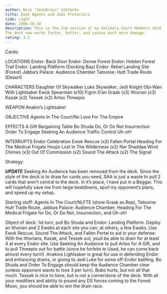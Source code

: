 ```yaml
---
author: Nick "JediBrain" Stefanko
title: Ewok Agents and Jedi Protectors
side: Light
date: 2000-10-30
description: This is the 2nd version of my Unlikely Court Members deck, retitled and better equipped.
The deck now works faster, better, and causes much more damage.
rating: 3.5
---
```

Cards: 

LOCATIONS
Endor: Back Door
Endor: Dense Forest
Endor: Hidden Forest Trail
Endor: Landing Platform (Docking Bay)
Endor: Rebel Landing Site (Forest)
Jabba’s Palace: Audience Chamber
Tatooine: Hutt Trade Route (Desert)

CHARACTERS
Daughter Of Skywalker
Luke Skywalker, Jedi Knight
Obi-Wan With Lightsaber
Ewok Spearman (x10)
Figrin D’an
Graak (x3)
Ithorian (x3)
Kazak (x2)
Tessek (x2)
Artoo
Threepio

WEAPON
Anakin’s Lightsaber

OBJECTIVE
Agents In The Court/No Love For The Empire

EFFECTS
A Gift
Bargaining Table
Bo Shuda
Do, Or Do Not
Insurrection
Order To Engage
Seeking An Audience
Traffic Control
Uh-oh!

INTERRUPTS
Endor Celebration
Ewok Rescue (x2)
Fallen Portal
Heading For The Medical Frigate
Houjix
Lost In The Wilderness (x2)
Nar Shaddaa Wind Chimes (x3)
Out Of Commission (x2)
Sound The Attack (x2)
The Signal 

Strategy: 

***UPDATE***
Seeking An Audience has been removed from the deck.  Since the style of the deck is to draw for cards you need, SAA is just a waste to pull 2 cards that aren’t central to the deck.
In it’s place, I have put in a Beggar.  This will hopefully save me from large beatdowns, spoil my opponent’s plans, and speed up my setup.


Starting stuff:
Agents In The Court/NLFTE (show Graak as Rep), Tatooine: Hutt Trade Route, Jabbas Palace: Audience Chamber, Heading For The Medical Frigate for Do, Or Do Not, Insurrection, and Uh-oh!

Object of deck:
1st turn, pull Bo Shuda and Endor: Landing Platform.  Deploy an Ithorian and 2 Ewoks at each site you can; at others, a few Ewoks.  Use Ewok Rescue, Sound The Attack, and Fallen Portal to aid in your defense.  With the Ithorians, Kazak, and Tessek out, youll be able to drain for at least 4 at every Endor site.
Use Seeking An Audience to pull Artoo for A Gift, and to pull Threepio out for battle (since he forfeits to Used, he can come back almost every turn!).  Anakins Lightsaber is great for use in defending Endor and enhancing drains, or giving to Jedi Luke for some off-Endor battling.
Bo Shuda and Order To Engage should keep the Audience Chamber clear (unless opponent wants to lose 3 per turn).  Bubo hurts, but not all that much.  Tessek is nice to have, but is not a cornerstone of the deck.
With all your modifiers and ability to pound any DS forces coming to the Forest Moon, you should be able to win the drain race.  